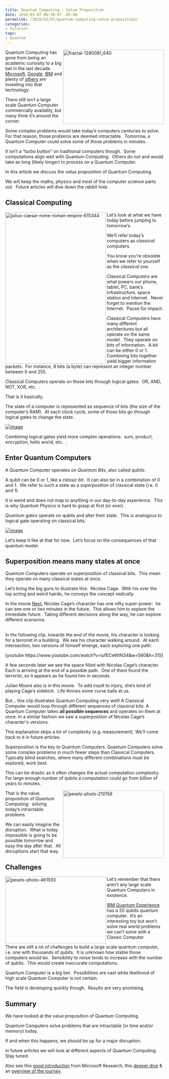 ```yaml
---
title: Quantum Computing - Value Proposition
date: 2018-03-07 06:30:07 -05:00
permalink: /2018/03/07/quantum-computing-value-proposition/
categories:
- Solution
tags:
- Quantum
---
```

<p><a href="/assets/2018/3/quantum-computing-value-proposition/fractal-1280081_640.jpg"><img width="320" height="236" title="fractal-1280081_640" align="right" style="border:0 currentcolor;border-image:none;float:right;display:inline;background-image:none;" alt="fractal-1280081_640" src="/assets/2018/3/quantum-computing-value-proposition/fractal-1280081_640_thumb.jpg" border="0" /></a></p><p>Quantum Computing has gone from being an academic curiosity to a big bet in the last decade.&nbsp; <a href="http://www.zdnet.com/article/microsofts-next-big-bet-clue-its-just-hired-four-top-quantum-computing-scientists/">Microsoft</a>, <a href="https://www.ft.com/content/4b40be6c-0181-11e8-9650-9c0ad2d7c5b5">Google</a>, <a href="https://arstechnica.com/science/2016/05/how-ibms-new-five-qubit-universal-quantum-computer-works/">IBM</a> and plenty of <a href="https://quantumcomputingreport.com/players/public-companies/">others</a> are investing into that technology.</p><p>There still isn’t a large scale Quantum Computer commercially availably, but many think it’s around the corner.</p><p>Some complex problems would take today’s computers centuries to solve.&nbsp; For that reason, those problems are deemed intractable.&nbsp; Tomorrow, a Quantum Computer could solve some of those problems in minutes.</p><p>It isn’t a “turbo button” on traditional computers though.&nbsp; Some computations align well with Quantum Computing.&nbsp; Others do not and would take as long (likely longer) to process on a Quantum Computer.</p><p>In this article we discuss the <em>value proposition</em> of Quantum Computing.</p><p>We will keep the maths, physics and most of the computer science parts out.&nbsp; Future articles will dive down the rabbit hole.</p><h2>Classical Computing</h2><p><a href="/assets/2018/3/quantum-computing-value-proposition/julius-caesar-rome-roman-empire-615344.jpg"><img width="320" height="481" title="julius-caesar-rome-roman-empire-615344" align="left" style="border:0 currentcolor;border-image:none;float:left;display:inline;background-image:none;" alt="julius-caesar-rome-roman-empire-615344" src="/assets/2018/3/quantum-computing-value-proposition/julius-caesar-rome-roman-empire-615344_thumb.jpg" border="0" /></a>Let’s look at what we have today before jumping to tomorrow’s.</p><p>We’ll refer today’s computers as <em>classical</em> computers.</p><p>You know you’re obsolete when we refer to yourself as the <em>classical </em>one.</p><p>Classical Computers are what powers our phone, tablet, PC, bank’s infrastructure, space station and Internet.&nbsp; Never forget to mention the Internet.&nbsp; Pause for impact.</p><p>Classical Computers have many different architectures but all operate on the same model.&nbsp; They operate on <em>bits</em> of information.&nbsp; A bit can be either 0 or 1.&nbsp; Combining bits together yield bigger information packets.&nbsp; For instance, 8 bits (a byte) can represent an integer number between 0 and 255.</p><p>Classical Computers operate on those bits through logical gates:&nbsp; OR, AND, NOT, XOR, etc.&nbsp; .</p><p>That is it basically.</p><p>The state of a computer is represented as sequence of bits (the size of the computer’s RAM).&nbsp; At each clock cycle, some of those bits go through logical gates to change the state.</p><p><a href="/assets/2018/3/quantum-computing-value-proposition/image3.png"><img title="image" style="border:0 currentcolor;border-image:none;display:inline;background-image:none;" alt="image" src="/assets/2018/3/quantum-computing-value-proposition/image_thumb3.png" border="0" /></a></p><p>Combining logical gates yield more complex operations:&nbsp; sum, product, encryption, hello world, etc.&nbsp; .</p><h2>Enter Quantum Computers</h2><p>A Quantum Computer operates on <em>Quantum Bits</em>, also called <em>qubits</em>.</p><p>A qubit can be 0 or 1, like a <em>classic bit</em>.&nbsp; It can also be in a combination of 0 and 1.&nbsp; We refer to such a state as a <em>superposition</em> of classical state (i.e. 0 and 1).</p><p>It is weird and does not map to anything in our day-to-day experience.&nbsp; This is why Quantum Physics is hard to grasp at first (or ever).</p><p><em>Quantum gates </em>operate on qubits and alter their state.&nbsp; This is analogous to logical gate operating on classical bits.</p><p><a href="/assets/2018/3/quantum-computing-value-proposition/image5.png"><img title="image" style="border:0 currentcolor;border-image:none;display:inline;background-image:none;" alt="image" src="/assets/2018/3/quantum-computing-value-proposition/image_thumb5.png" border="0" /></a></p><p>
Let’s keep it like at that for now.&nbsp; Let’s focus on the consequences of that quantum model.</p><h2>Superposition means many states at once</h2><p>Quantum Computers operate on superposition of classical bits.&nbsp; This mean they operate on many classical states at once.</p><p>Let’s bring the big guns to illustrate this:&nbsp; Nicolas Cage.&nbsp; With his over the top acting and weird hairdo, he conveys the concept <em>radically</em>.</p><p>In the movie <a href="https://en.wikipedia.org/wiki/Next_(2007_film)">Next</a>, Nicolas Cage’s character has one nifty super-power:&nbsp; he can see one or two minutes in the future.&nbsp; This allows him to explore the immediate future.&nbsp; Taking different decisions along the way, he can explore different scenarios.</p><p><br />
In the following clip, towards the end of the movie, his character is looking for a terrorist in a building.&nbsp; We see his character walking around.&nbsp; At each intersection, two versions of himself emerge, each exploring one path:</p><p>[youtube https://www.youtube.com/watch?v=lufECeWtN34&amp;w=560&amp;h=315]
</p>
<p>A few seconds later we see the space filled with Nicolas Cage’s character.&nbsp; Each is arriving at the end of a possible path.&nbsp; One of them found the terrorist, so it appears as he found him in seconds.</p><p>Julian Moore also is in this movie.&nbsp; To add insult to injury, she’s kind of playing Cage’s sidekick.&nbsp; Life throws some curve balls at us.</p><p>But… this clip illustrates Quantum Computing very well! A Classical Computer would loop through different sequences of classical bits. A Quantum Computer takes <strong>all possible sequences</strong> and operates on them at once. In a similar fashion we saw a superposition of Nicolas Cage’s character's versions.</p><p></p><p>This explanation skips a lot of complexity (e.g. measurement). We'll come back to it in future articles.</p><p>Superposition is the key to Quantum Computers. Quantum Computers solve some complex problems in much fewer steps than Classical Computers. Typically blind searches, where many different combinations must be explored, work best.<br /></p>
<p>This can be drastic as it often changes the actual computation complexity.&nbsp; For large enough number of qubits a computation could go from billion of years to minutes.</p><p><a href="/assets/2018/3/quantum-computing-value-proposition/pexels-photo-2101581.jpg"><img width="320" height="214" title="pexels-photo-210158" align="right" style="border:0 currentcolor;border-image:none;float:right;display:inline;background-image:none;" alt="pexels-photo-210158" src="/assets/2018/3/quantum-computing-value-proposition/pexels-photo-210158_thumb1.jpg" border="0" /></a>That is the value proposition of Quantum Computing:&nbsp; solving today’s intractable problems.</p><p>We can easily imagine the disruption.&nbsp; What is today impossible is going to be possible tomorrow and easy the day after that.&nbsp; All disruptions start that way.</p><h2>Challenges</h2><p><a href="/assets/2018/3/quantum-computing-value-proposition/pexels-photo-461593.jpg"><img width="320" height="213" title="pexels-photo-461593" align="left" style="border:0 currentcolor;border-image:none;float:left;display:inline;background-image:none;" alt="pexels-photo-461593" src="/assets/2018/3/quantum-computing-value-proposition/pexels-photo-461593_thumb.jpg" border="0" /></a>Let’s remember that there aren’t any large scale Quantum Computers in existence.</p><p><a href="https://en.wikipedia.org/wiki/IBM_Quantum_Experience">IBM Quantum Experience</a> has a 20 qubits quantum computer.&nbsp; It’s an interesting toy but won’t solve real world problems we can’t solve with a Classic Computer.</p><p>There are still a lot of challenges to build a large scale quantum computer, i.e. one with thousands of qubits.&nbsp; It is unknown how stable those computers would be.&nbsp; Sensibility to noise tends to increase with the number of qubits.&nbsp; This would create inaccurate computations.</p><p>Quantum Computer is a big bet.&nbsp; Possibilities are vast while likelihood of high scale Quantum Computer is not certain.</p><p>The field is developing quickly though.&nbsp; Results are very promising.</p><h2>Summary</h2><p>We have looked at the value proposition of Quantum Computing.</p><p>
Quantum Computers solve problems that are intractable (in time and/or memory) today.</p><p>If and when this happens, we should be up for a major disruption.</p><p>In future articles we will look at different aspects of Quantum Computing.&nbsp; Stay tuned.</p><p>Also see this <a href="https://www.youtube.com/watch?v=70Z-UUPjYY4">good introduction</a> from Microsoft Research, this <a href="https://www.youtube.com/watch?v=nWqs6S259Z4">deeper dive</a> &amp; an <a href="https://www.youtube.com/watch?v=N3csr3fXBfo">overview of the journey</a>.</p>